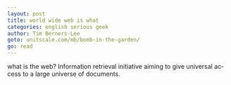 ```yaml
---
layout: post
title: world wide web is what
categories: english serious geek 
author: Tim Bern­ers-Lee
goto: unitscale.com/mb/bomb-in-the-garden/
go: read
---
```

what is the web?
In­for­ma­tion re­trieval ini­tia­tive aim­ing to give uni­ver­sal ac­cess to a large uni­verse of doc­u­ments.
